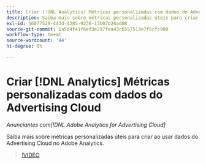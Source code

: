 ```yaml
---
title: Criar [!DNL Analytics] Métricas personalizadas com dados do Advertising Cloud
description: Saiba mais sobre métricas personalizadas úteis para criar ao usar dados do Advertising Cloud no Adobe Analytics.
exl-id: 56077529-443d-4285-9238-13b07b26ad08
source-git-commit: 1a5d4f41f6ef3e297fea43c6557513e7f5cfc900
workflow-type: tm+mt
source-wordcount: '44'
ht-degree: 0%

---
```


# Criar [!DNL Analytics] Métricas personalizadas com dados do Advertising Cloud

*Anunciantes com[!DNL Adobe Analytics for Advertising Cloud]*

Saiba mais sobre métricas personalizadas úteis para criar ao usar dados do Advertising Cloud no Adobe Analytics.

>[!VIDEO](https://video.tv.adobe.com/v/33919)
